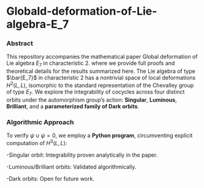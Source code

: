 # Globald-deformation-of-Lie-algebra-E_7
### Abstract
This repository accompanies the mathematical paper Global deformation of Lie algebra $E_7$ in characteristic 2. where we provide full proofs and theoretical details for the results summarized here. The Lie algebra of type $\bar{E_7}$ in characteristic 2 has a nontrivial space of local deformations $H^2(L,L)$, isomorphic to the standard representation of the Chevalley group of type $E_7$. We explore the integrability of cocycles across four distinct orbits under the automorphism group’s action: **Singular**, **Luminous**, **Brilliant**, and a **parameterized family of Dark orbits**.
​
### Algorithmic Approach
To verify $\psi \cup \psi=0$, we employ a **Python program**, circumventing explicit computation of $H^{3}(L,L)$:

-Singular orbit: Integrability proven analytically in the paper.

-Luminous/Brilliant orbits: Validated algorithmically.

-Dark orbits: Open for future work.


